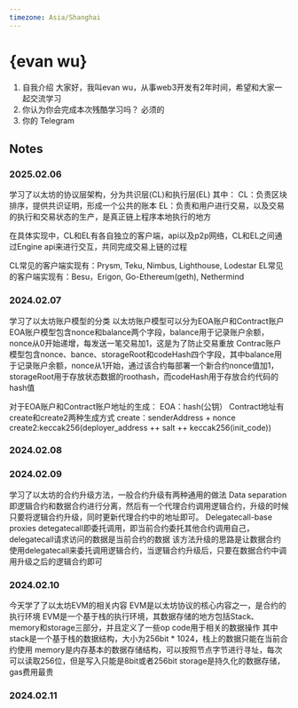 ```yaml
---
timezone: Asia/Shanghai
---
```


# {evan wu}

1. 自我介绍
大家好，我叫evan wu，从事web3开发有2年时间，希望和大家一起交流学习
2. 你认为你会完成本次残酷学习吗？
必须的
3. 你的 Telegram

## Notes

<!-- Content_START -->

### 2025.02.06
学习了以太坊的协议层架构，分为共识层(CL)和执行层(EL) 
其中：
CL：负责区块排序，提供共识证明，形成一个公共的账本
EL：负责和用户进行交易，以及交易的执行和交易状态的生产，是真正链上程序本地执行的地方

在具体实现中，CL和EL有各自独立的客户端，api以及p2p网络，CL和EL之间通过Engine api来进行交互，共同完成交易上链的过程

CL常见的客户端实现有：Prysm, Teku, Nimbus, Lighthouse, Lodestar
EL常见的客户端实现有：Besu，Erigon, Go-Ethereum(geth), Nethermind

### 2024.02.07
学习了以太坊账户模型的分类
以太坊账户模型可以分为EOA账户和Contract账户
EOA账户模型包含nonce和balance两个字段，balance用于记录账户余额，nonce从0开始递增，每发送一笔交易加1，这是为了防止交易重放
Contrac账户模型包含nonce、bance、storageRoot和codeHash四个字段，其中balance用于记录账户余额，nonce从1开始，通过该合约每部署一个新合约nonce值加1，storageRoot用于存放状态数据的roothash，而codeHash用于存放合约代码的hash值

对于EOA账户和Contract账户地址的生成：
EOA：hash(公钥）
Contract地址有create和create2两种生成方式
create：senderAddress + nonce
create2:keccak256(deployer_address ++ salt ++ keccak256(init_code))


### 2024.02.08

### 2024.02.09
学习了以太坊的合约升级方法，一般合约升级有两种通用的做法
Data separation
即逻辑合约和数据合约进行分离，然后有一个代理合约调用逻辑合约，升级的时候只要将逻辑合约升级，同时更新代理合约中的地址即可。
Delegatecall-base proxies
detegatecall即委托调用，即当前合约委托其他合约调用自己，delegatecall请求访问的数据是当前合约的数据
该方法升级的思路是让数据合约使用delegatecall来委托调用逻辑合约，当逻辑合约升级后，只要在数据合约中调用升级之后的逻辑合约即可


### 2024.02.10
今天学了了以太坊EVM的相关内容
EVM是以太坊协议的核心内容之一，是合约的执行环境
EVM是一个基于栈的执行环境，其数据存储的地方包括Stack、memory和storage三部分，并且定义了一些op code用于相关的数据操作
其中stack是一个基于栈的数据结构，大小为256bit * 1024，栈上的数据只能在当前合约使用
memory是内存基本的数据存储结构，可以按照节点字节进行寻址，每次可以读取256位，但是写入只能是8bit或者256bit
storage是持久化的数据存储，gas费用最贵

### 2024.02.11

<!-- Content_END -->
